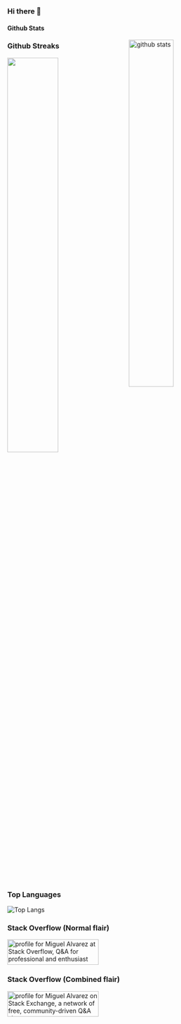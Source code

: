 ### Hi there 👋

#### Github Stats
<img src="https://github-readme-stats.vercel.app/api?username=kamapu&show_icons=true&theme=gotham" alt="github stats" width="45%" align="right"/>


### Github Streaks
<img src="https://github-readme-streak-stats.herokuapp.com/?user=kamapu&theme=dark" width="48%" >

### Top Languages
 ![Top Langs](https://github-readme-stats.vercel.app/api/top-langs/?username=kamapu&layout=compact)

### Stack Overflow (Normal flair)

<a href="https://stackoverflow.com/users/5846398/miguel-alvarez"><img src="https://stackoverflow.com/users/flair/5846398.png" width="208" height="58" alt="profile for Miguel Alvarez at Stack Overflow, Q&amp;A for professional and enthusiast programmers" title="profile for Miguel Alvarez at Stack Overflow, Q&amp;A for professional and enthusiast programmers"></a>

### Stack Overflow (Combined flair)

<a href="https://stackexchange.com/users/6975433"><img src="https://stackexchange.com/users/flair/6975433.png" width="208" height="58" alt="profile for Miguel Alvarez on Stack Exchange, a network of free, community-driven Q&amp;A sites" title="profile for Miguel Alvarez on Stack Exchange, a network of free, community-driven Q&amp;A sites"></a>

<!--
**kamapu/kamapu** is a ✨ _special_ ✨ repository because its `README.md` (this file) appears on your GitHub profile.

Here are some ideas to get you started:

- 🔭 I’m currently working on ...
- 🌱 I’m currently learning ...
- 👯 I’m looking to collaborate on ...
- 🤔 I’m looking for help with ...
- 💬 Ask me about ...
- 📫 How to reach me: ...
- 😄 Pronouns: ...
- ⚡ Fun fact: ...
-->
